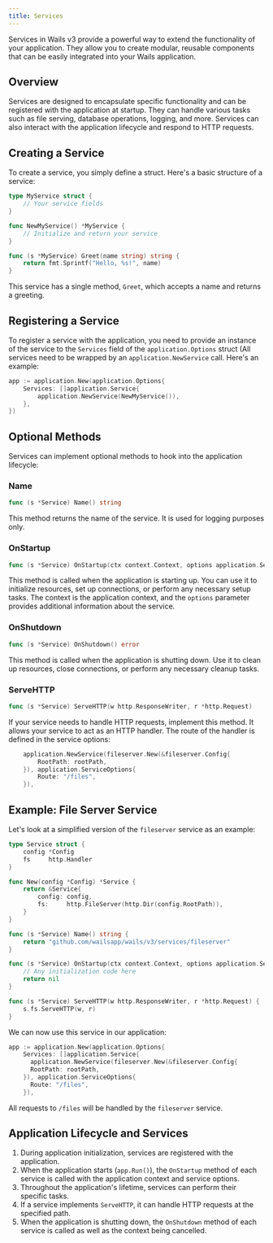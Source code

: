 ```yaml
---
title: Services
---
```


Services in Wails v3 provide a powerful way to extend the functionality of your
application. They allow you to create modular, reusable components that can be
easily integrated into your Wails application.

## Overview

Services are designed to encapsulate specific functionality and can be
registered with the application at startup. They can handle various tasks such
as file serving, database operations, logging, and more. Services can also
interact with the application lifecycle and respond to HTTP requests.

## Creating a Service

To create a service, you simply define a struct. Here's a basic structure of a
service:

```go
type MyService struct {
    // Your service fields
}

func NewMyService() *MyService {
    // Initialize and return your service
}

func (s *MyService) Greet(name string) string {
    return fmt.Sprintf("Hello, %s!", name)
}
```

This service has a single method, `Greet`, which accepts a name and returns a
greeting.

## Registering a Service

To register a service with the application, you need to provide an instance of
the service to the `Services` field of the `application.Options` struct (All
services need to be wrapped by an `application.NewService` call. Here's an
example:

```go
app := application.New(application.Options{
    Services: []application.Service{
        application.NewService(NewMyService()),
    },
})

```

## Optional Methods

Services can implement optional methods to hook into the application lifecycle:

### Name

```go
func (s *Service) Name() string
```

This method returns the name of the service. It is used for logging purposes
only.

### OnStartup

```go
func (s *Service) OnStartup(ctx context.Context, options application.ServiceOptions) error
```

This method is called when the application is starting up. You can use it to
initialize resources, set up connections, or perform any necessary setup tasks.
The context is the application context, and the `options` parameter provides
additional information about the service.

### OnShutdown

```go
func (s *Service) OnShutdown() error
```

This method is called when the application is shutting down. Use it to clean up
resources, close connections, or perform any necessary cleanup tasks.

### ServeHTTP

```go
func (s *Service) ServeHTTP(w http.ResponseWriter, r *http.Request)
```

If your service needs to handle HTTP requests, implement this method. It allows
your service to act as an HTTP handler. The route of the handler is defined in
the service options:

```go
    application.NewService(fileserver.New(&fileserver.Config{
        RootPath: rootPath,
    }), application.ServiceOptions{
        Route: "/files",
    }),
```

## Example: File Server Service

Let's look at a simplified version of the `fileserver` service as an example:

```go
type Service struct {
    config *Config
    fs     http.Handler
}

func New(config *Config) *Service {
    return &Service{
        config: config,
        fs:     http.FileServer(http.Dir(config.RootPath)),
    }
}

func (s *Service) Name() string {
    return "github.com/wailsapp/wails/v3/services/fileserver"
}

func (s *Service) OnStartup(ctx context.Context, options application.ServiceOptions) error {
    // Any initialization code here
    return nil
}

func (s *Service) ServeHTTP(w http.ResponseWriter, r *http.Request) {
    s.fs.ServeHTTP(w, r)
}
```

We can now use this service in our application:

```go
app := application.New(application.Options{
    Services: []application.Service{
      application.NewService(fileserver.New(&fileserver.Config{
      RootPath: rootPath,
    }), application.ServiceOptions{
      Route: "/files",
    }),
```

All requests to `/files` will be handled by the `fileserver` service.

## Application Lifecycle and Services

1. During application initialization, services are registered with the
   application.
2. When the application starts (`app.Run()`), the `OnStartup` method of each
   service is called with the application context and service options.
3. Throughout the application's lifetime, services can perform their specific
   tasks.
4. If a service implements `ServeHTTP`, it can handle HTTP requests at the
   specified path.
5. When the application is shutting down, the `OnShutdown` method of each
   service is called as well as the context being cancelled.
